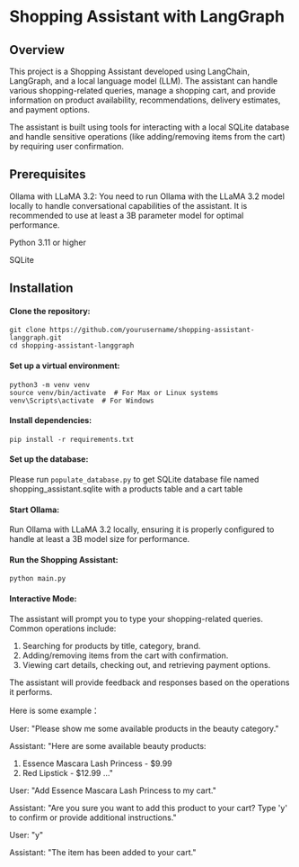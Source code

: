 # Shopping Assistant with LangGraph

## Overview
This project is a Shopping Assistant developed using LangChain, LangGraph, and a local language model (LLM). The assistant can handle various shopping-related queries, manage a shopping cart, and provide information on product availability, recommendations, delivery estimates, and payment options.

The assistant is built using tools for interacting with a local SQLite database and handle sensitive operations (like adding/removing items from the cart) by requiring user confirmation.

## Prerequisites
Ollama with LLaMA 3.2: You need to run Ollama with the LLaMA 3.2 model locally to handle conversational capabilities of the assistant. It is recommended to use at least a 3B parameter model for optimal performance.

Python 3.11 or higher

SQLite




## Installation
#### Clone the repository:

```
git clone https://github.com/yourusername/shopping-assistant-langgraph.git
cd shopping-assistant-langgraph
```



#### Set up a virtual environment:

```
python3 -m venv venv
source venv/bin/activate  # For Max or Linux systems
venv\Scripts\activate  # For Windows
```



#### Install dependencies:

```
pip install -r requirements.txt
```



#### Set up the database:

Please run `populate_database.py` to get SQLite database file named shopping_assistant.sqlite with a products table and a cart table



#### Start Ollama:

Run Ollama with LLaMA 3.2 locally, ensuring it is properly configured to handle at least a 3B model size for performance.



#### Run the Shopping Assistant:

```
python main.py
```



#### Interactive Mode:

The assistant will prompt you to type your shopping-related queries. Common operations include:

1. Searching for products by title, category, brand.
2. Adding/removing items from the cart with confirmation.
3. Viewing cart details, checking out, and retrieving payment options.

The assistant will provide feedback and responses based on the operations it performs.

Here is some example：

User: "Please show me some available products in the beauty category."

Assistant: "Here are some available beauty products:

1. Essence Mascara Lash Princess - $9.99
2. Red Lipstick - $12.99
..."

User: "Add Essence Mascara Lash Princess to my cart."

Assistant: "Are you sure you want to add this product to your cart? Type 'y' to confirm or provide additional instructions."

User: "y"

Assistant: "The item has been added to your cart."

